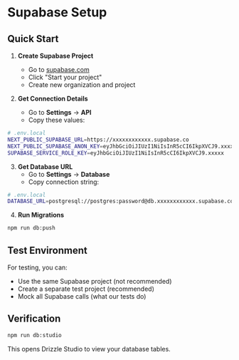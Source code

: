 # Supabase Setup

## Quick Start

1. **Create Supabase Project**
   - Go to [supabase.com](https://supabase.com)
   - Click "Start your project"
   - Create new organization and project

2. **Get Connection Details**
   - Go to **Settings** → **API**
   - Copy these values:

```bash
# .env.local
NEXT_PUBLIC_SUPABASE_URL=https://xxxxxxxxxxxx.supabase.co
NEXT_PUBLIC_SUPABASE_ANON_KEY=eyJhbGciOiJIUzI1NiIsInR5cCI6IkpXVCJ9.xxxxx
SUPABASE_SERVICE_ROLE_KEY=eyJhbGciOiJIUzI1NiIsInR5cCI6IkpXVCJ9.xxxxx
```

3. **Get Database URL**
   - Go to **Settings** → **Database**
   - Copy connection string:

```bash
# .env.local
DATABASE_URL=postgresql://postgres:password@db.xxxxxxxxxxxx.supabase.co:5432/postgres
```

4. **Run Migrations**
```bash
npm run db:push
```

## Test Environment

For testing, you can:
- Use the same Supabase project (not recommended)
- Create a separate test project (recommended)
- Mock all Supabase calls (what our tests do)

## Verification

```bash
npm run db:studio
```

This opens Drizzle Studio to view your database tables.